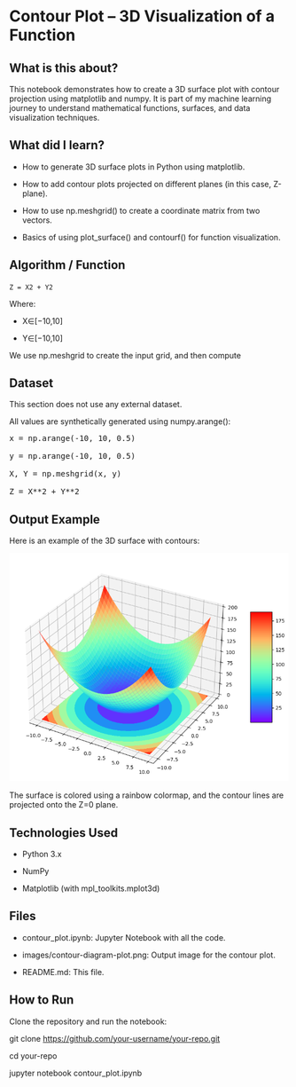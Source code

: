 # Contour Plot – 3D Visualization of a Function

## What is this about?

This notebook demonstrates how to create a 3D surface plot with contour projection using matplotlib and numpy. It is part of my machine learning journey to understand mathematical functions, surfaces, and data visualization techniques.

## What did I learn?

- How to generate 3D surface plots in Python using matplotlib.

- How to add contour plots projected on different planes (in this case, Z-plane).

- How to use np.meshgrid() to create a coordinate matrix from two vectors.

- Basics of using plot_surface() and contourf() for function visualization.

## Algorithm / Function

`Z = X2 + Y2`

Where:

- X∈[−10,10]

- Y∈[−10,10]

We use np.meshgrid to create the input grid, and then compute 


## Dataset

This section does not use any external dataset.

All values are synthetically generated using numpy.arange():

<pre>x = np.arange(-10, 10, 0.5)

y = np.arange(-10, 10, 0.5)

X, Y = np.meshgrid(x, y)

Z = X**2 + Y**2</pre>

## Output Example

Here is an example of the 3D surface with contours:


<p align="center">
  <img src="images/contour_plot.png" alt="Contour Plot" width="600">
</p>
The surface is colored using a rainbow colormap, and the contour lines are projected onto the Z=0 plane.


## Technologies Used

* Python 3.x

* NumPy

* Matplotlib (with mpl_toolkits.mplot3d)

## Files

- contour_plot.ipynb: Jupyter Notebook with all the code.

- images/contour-diagram-plot.png: Output image for the contour plot.

- README.md: This file.

## How to Run

Clone the repository and run the notebook:

git clone https://github.com/your-username/your-repo.git

cd your-repo

jupyter notebook contour_plot.ipynb




